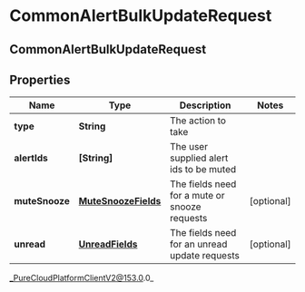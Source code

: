 # CommonAlertBulkUpdateRequest

## CommonAlertBulkUpdateRequest

## Properties

|Name | Type | Description | Notes|
|------------ | ------------- | ------------- | -------------|
| **type** | **String** | The action to take | |
| **alertIds** | **[String]** | The user supplied alert ids to be muted | |
| **muteSnooze** | [**MuteSnoozeFields**](MuteSnoozeFields) | The fields need for a mute or snooze requests | [optional] |
| **unread** | [**UnreadFields**](UnreadFields) | The fields need for an unread update requests | [optional] |



_PureCloudPlatformClientV2@153.0.0_
